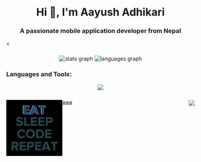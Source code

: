 <h1 align="center">Hi 👋, I'm Aayush Adhikari</h1>
<h3 align="center">A passionate mobile application developer from Nepal</h3> <

###

<div align="center">
  <img src="https://github-readme-stats.vercel.app/api?username=aayushxadhikari&hide_title=false&hide_rank=false&show_icons=true&include_all_commits=true&count_private=true&disable_animations=false&theme=dracula&locale=en&hide_border=false" height="150" alt="stats graph"  />
  <img src="https://github-readme-stats.vercel.app/api/top-langs?username=aayushxadhikari&locale=en&hide_title=false&layout=compact&card_width=320&langs_count=5&theme=dracula&hide_border=false" height="150" alt="languages graph"  />
</div>

###


###

<div align="left">
<h3 align="left">Languages and Tools:</h3> <p align="center"> <a href="https://skillicons.dev"> <img src="https://skillicons.dev/icons?i=html,css,flutter,dart,django,mongodb,sqlite,python,git,c,cpp,docker,graphql,postman,selenium" /> </a> </p>
</div>

###
<img align="left" height="150" src="giphy.webp"  />
<img align="right" height="150" src="https://i.imgflip.com/65efzo.gif"  />
###
